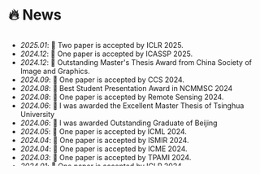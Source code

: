 # 🔥 News

<style>
  .scrollable {
    max-height: 260px; /* 设置最大高度 */
    overflow-y: scroll; /* 设置垂直滚动条 */
  }
</style>

<div class="scrollable">
  <ul>
  <li> <i>2025.01</i>: 🧩 Two paper is accepted by ICLR 2025. </li>
  <li> <i>2024.12</i>: 🎲 One paper is accepted by ICASSP 2025. </li>
  <li> <i>2024.12</i>: 🎉 Outstanding Master's Thesis Award from China Society of Image and Graphics. </li>
  <li> <i>2024.09</i>: 🎲 One paper is accepted by CCS 2024. </li>
  <li> <i>2024.08</i>: 🎉 Best Student Presentation Award in NCMMSC 2024 </li>
  <li> <i>2024.08</i>: 🎲 One paper is accepted by Remote Sensing 2024. </li>
  <li> <i>2024.06</i>: 🎉 I was awarded the Excellent Master Thesis of Tsinghua University </li>
  <li> <i>2024.06</i>: 🎉 I was awarded Outstanding Graduate of Beijing </li>
  <li> <i>2024.05</i>: 🧩 One paper is accepted by ICML 2024. </li>
  <li> <i>2024.04</i>: 🎲 One paper is accepted by ISMIR 2024. </li>
  <li> <i>2024.04</i>: 🎲 One paper is accepted by ICME 2024. </li>
  <li> <i>2024.03</i>: 🎲 One paper is accepted by TPAMI 2024. </li>
  <li> <i>2024.01</i>: 🎲 One paper is accepted by ICLR 2024. </li>
  <li> <i>2024.01</i>: 🎲 One paper is accepted by TGRS 2024. </li>
  <li> <i>2023.12</i>: 🧩 Two papers are accepted by ICASSP 2024. </li>
  <li> <i>2023.07</i>: 🎲 One paper is accepted by ECAI 2023 (Oral). </li>
  <li> <i>2023.05</i>: 🧩 Two papers are accepted by Interspeech 2023. </li>
  <li> <i>2023.05</i>: 🎉 We won the <b>first prize</b> 🥇 of the <a href="https://www.aicrowd.com/challenges/sound-demixing-challenge-2023/problems/cinematic-sound-demixing-track-cdx-23/leaderboards">Cinematic Sound Demixing Track 23</a> in the <b>Leaderboard A and B</b>. </li>
  <li> <i>2023.05</i>: 🎉 We won the <b>first prize</b> 🥇 of the ASC23 and Best Application Award. </li>
  <li> <i>2023.02</i>: 🧩 One paper is accepted by ICASSP 2023. </li>
  <li> <i>2023.01</i>: 🧩 One paper is accepted by ICLR 2023. </li>
  <li> <i>2022.06</i>: 🧩 One paper is accepted by Neural Computation. </li>
  <li> <i>2022.06</i>: 🎉 One paper is accepted by InterSpeech 2022.</li>
  <li> <i>2022.06</i>: 🎲 One paper is appeared by Arxiv.</li>
  <li> <i>2022.05</i>: 🧩 One paper to submit in Nature Machine Intelligence.</li>
  <li> <i>2022.03</i>: 🎉 We won the first prize 🥇 of the Global College Student Supercomputer Challenge (ASC22)</li>
  <li> <i>2022.03</i>: 🧩 One paper to submit in IEEE Transactions on Industrial Informatics.</li>
  <li> <i>2022.03</i>: 🧩🧩 Two paper to submit in Interspeech 2022.</li>
  <li> <i>2021.10</i>: 🎉 paper is accepted by NeurIPS 2021</li>
  <li> <i>2021.05</i>: 🎉 We won the <b>5%</b> of the [Global College Student Supercomputer Challenge (ASC20-21)](http://www.asc-events.net/ASC20-21/Finals.php) </li>
  <li> <i>2021.01</i>: 🎉 We won the <b>first prize</b> 🥇 of the [Global College Student Supercomputer Challenge (ASC20-21)](http://www.asc-events.net/ASC20-21/Finals.php) </li>
  <li> <i>2020.06</i>: 🎉 <b>Outstanding Bachelor Thesis Award</b>, Qinghai University of Computer Science and Technology ! </li>
  <li> <i>2020.06</i>: 🎉 <b>Outstanding Graduates</b>, Qinghai University of Computer Science and Technology ! </li>
  <li> <i>2020.04</i>: 🧩 One paper is accepted by IET image processing</li>
  <li> <i>2020.01</i>: 🏢 I am an algorithm intern at Moyin Technology <img src='http://dev.magic.moyincloud.com/static/img/logo.f062424.svg' style='width: 3.5em;'/>.</li>

  <li> <i>2019.11</i>: 🧩 One paper is accepted by ISPA2019</li>
  <li> <i>2019.11</i>: 🎉 We won the <b>first prize</b> 🥇 of the first "Ganqingning" Innovation and Entrepreneurship Competition ! </li>
  <li> <i>2019.11</i>: 🎉 I won the <b>National Scholarship</b>, Ministry of Education, China ! </li>
  <li> <i>2019.05</i>: 🎉 We won the <b>second prize</b> 🥈 in the Natural Academic Paper category of the National College Student Challenge Cup Qinghai Provincial Trial ! </li>
  <li> <i>2019.05</i>: 🎉 We won the <b>first prize</b> 🥇 in the Qinghai Division of the 6th National Youth Science Innovation Experiment and Work Competition ! </li>
  <li> <i>2019.05</i>: 🎉 One paper is accepted by ICDIP2019</li>
  <li> <i>2019.04</i>: 🧩 I won the <b>second prize</b> 🥈 at the provincial level in the Blue Bridge Cup Java Group A! </li>
  <li> <i>2018.12</i>: 🎉 We won the <b>first prize</b> 🥇 of natural academic paper in the first "Principals Cup" Innovation and Entrepreneurship Competition in Qinghai Province ! </li>
  </ul>
</div>

